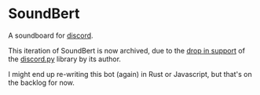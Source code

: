 # SoundBert

A soundboard for [discord](https://discordapp.com/).

This iteration of SoundBert is now archived, due to the [drop in support](https://gist.github.com/Rapptz/4a2f62751b9600a31a0d3c78100287f1) of the [discord.py](https://github.com/Rapptz/discord.py) library by its author.

I might end up re-writing this bot (again) in Rust or Javascript, but that's on the backlog for now.
